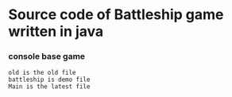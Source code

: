 # Source code of Battleship game written in java
### console base game

```
old is the old file
battleship is demo file
Main is the latest file
```

